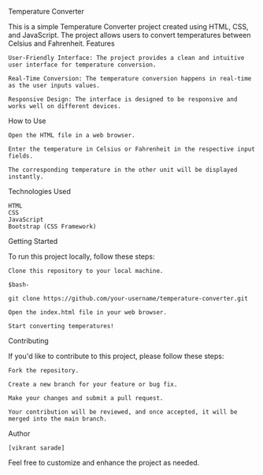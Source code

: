 Temperature Converter

This is a simple Temperature Converter project created using HTML, CSS, and JavaScript. The project allows users to convert temperatures between Celsius and Fahrenheit.
Features

    User-Friendly Interface: The project provides a clean and intuitive user interface for temperature conversion.

    Real-Time Conversion: The temperature conversion happens in real-time as the user inputs values.

    Responsive Design: The interface is designed to be responsive and works well on different devices.


How to Use

    Open the HTML file in a web browser.

    Enter the temperature in Celsius or Fahrenheit in the respective input fields.

    The corresponding temperature in the other unit will be displayed instantly.

Technologies Used

    HTML
    CSS
    JavaScript
    Bootstrap (CSS Framework)

Getting Started

To run this project locally, follow these steps:

    Clone this repository to your local machine.

    $bash-

    git clone https://github.com/your-username/temperature-converter.git

    Open the index.html file in your web browser.

    Start converting temperatures!

Contributing

If you'd like to contribute to this project, please follow these steps:

    Fork the repository.

    Create a new branch for your feature or bug fix.

    Make your changes and submit a pull request.

    Your contribution will be reviewed, and once accepted, it will be merged into the main branch.

Author

    [vikrant sarade]
    

Feel free to customize and enhance the project as needed.
